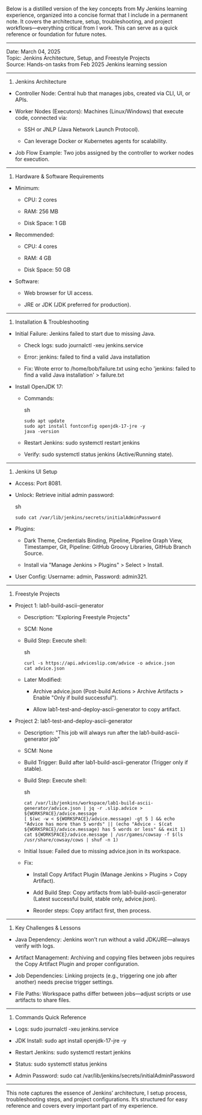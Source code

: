 Below is a distilled version of the key concepts from My Jenkins learning experience, organized into a concise format that I  include in a permanent note. It covers the architecture, setup, troubleshooting, and project workflows—everything critical from I work. This can serve as a quick reference or foundation for future notes.

---



Date: March 04, 2025  
Topic: Jenkins Architecture, Setup, and Freestyle Projects  
Source: Hands-on tasks from Feb 2025 Jenkins learning session

---

1. Jenkins Architecture

- Controller Node: Central hub that manages jobs, created via CLI, UI, or APIs.
    
- Worker Nodes (Executors): Machines (Linux/Windows) that execute code, connected via:
    
    - SSH or JNLP (Java Network Launch Protocol).
        
    - Can leverage Docker or Kubernetes agents for scalability.
        
- Job Flow Example: Two jobs assigned by the controller to worker nodes for execution.
    

---

1. Hardware & Software Requirements

- Minimum:
    
    - CPU: 2 cores
        
    - RAM: 256 MB
        
    - Disk Space: 1 GB
        
- Recommended:
    
    - CPU: 4 cores
        
    - RAM: 4 GB
        
    - Disk Space: 50 GB
        
- Software:
    
    - Web browser for UI access.
        
    - JRE or JDK (JDK preferred for production).
        

---

1. Installation & Troubleshooting

- Initial Failure: Jenkins failed to start due to missing Java.
    
    - Check logs: sudo journalctl -xeu jenkins.service
        
    - Error: jenkins: failed to find a valid Java installation
        
    - Fix: Wrote error to /home/bob/failure.txt using echo 'jenkins: failed to find a valid Java installation' > failure.txt
        
- Install OpenJDK 17:
    
    - Commands:
        
        sh
        
        ```text
        sudo apt update
        sudo apt install fontconfig openjdk-17-jre -y
        java -version
        ```
        
    - Restart Jenkins: sudo systemctl restart jenkins
        
    - Verify: sudo systemctl status jenkins (Active/Running state).
        

---

1. Jenkins UI Setup

- Access: Port 8081.
    
- Unlock: Retrieve initial admin password:
    
    sh
    
    ```text
    sudo cat /var/lib/jenkins/secrets/initialAdminPassword
    ```
    
- Plugins:
    
    - Dark Theme, Credentials Binding, Pipeline, Pipeline Graph View, Timestamper, Git, Pipeline: GitHub Groovy Libraries, GitHub Branch Source.
        
    - Install via "Manage Jenkins > Plugins" > Select > Install.
        
- User Config: Username: admin, Password: admin321.
    

---

1. Freestyle Projects

- Project 1: lab1-build-ascii-generator
    
    - Description: "Exploring Freestyle Projects"
        
    - SCM: None
        
    - Build Step: Execute shell:
        
        sh
        
        ```text
        curl -s https://api.adviceslip.com/advice -o advice.json
        cat advice.json
        ```
        
    - Later Modified:
        
        - Archive advice.json (Post-build Actions > Archive Artifacts > Enable "Only if build successful").
            
        - Allow lab1-test-and-deploy-ascii-generator to copy artifact.
            
- Project 2: lab1-test-and-deploy-ascii-generator
    
    - Description: "This job will always run after the lab1-build-ascii-generator job"
        
    - SCM: None
        
    - Build Trigger: Build after lab1-build-ascii-generator (Trigger only if stable).
        
    - Build Step: Execute shell:
        
        sh
        
        ```text
        cat /var/lib/jenkins/workspace/lab1-build-ascii-generator/advice.json | jq -r .slip.advice > ${WORKSPACE}/advice.message
        [ $(wc -w < ${WORKSPACE}/advice.message) -gt 5 ] && echo "Advice has more than 5 words" || (echo "Advice - $(cat ${WORKSPACE}/advice.message) has 5 words or less" && exit 1)
        cat ${WORKSPACE}/advice.message | /usr/games/cowsay -f $(ls /usr/share/cowsay/cows | shuf -n 1)
        ```
        
    - Initial Issue: Failed due to missing advice.json in its workspace.
        
    - Fix:
        
        - Install Copy Artifact Plugin (Manage Jenkins > Plugins > Copy Artifact).
            
        - Add Build Step: Copy artifacts from lab1-build-ascii-generator (Latest successful build, stable only, advice.json).
            
        - Reorder steps: Copy artifact first, then process.
            

---

1. Key Challenges & Lessons

- Java Dependency: Jenkins won’t run without a valid JDK/JRE—always verify with logs.
    
- Artifact Management: Archiving and copying files between jobs requires the Copy Artifact Plugin and proper configuration.
    
- Job Dependencies: Linking projects (e.g., triggering one job after another) needs precise trigger settings.
    
- File Paths: Workspace paths differ between jobs—adjust scripts or use artifacts to share files.
    

---

1. Commands Quick Reference

- Logs: sudo journalctl -xeu jenkins.service
    
- JDK Install: sudo apt install openjdk-17-jre -y
    
- Restart Jenkins: sudo systemctl restart jenkins
    
- Status: sudo systemctl status jenkins
    
- Admin Password: sudo cat /var/lib/jenkins/secrets/initialAdminPassword
    

---

This note captures the essence of Jenkins’ architecture, I setup process, troubleshooting steps, and project configurations. It’s structured for easy reference and covers every important part of my  experience. 